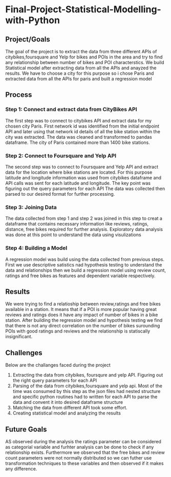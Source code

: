 # Final-Project-Statistical-Modelling-with-Python

## Project/Goals
The goal of the project is to extract the data from three different APIs of citybikes,foursquare and Yelp for bikes and POIs in the area and try to find any relationship between number of bikes and POI characterstics. We build Statistical model after extracting data from all the APIs and anayzed the results. We have to choose a city for this purpose so i chose Paris and extracted data from all the APIs for paris and built a regression model


## Process
### Step 1: Connect and extract data from CityBikes API
The first step was to connect to citybikes API and extract data for my chosen city Paris. First network id was identified from the initial endpoint API and later using that network id details of all the bike station within the city was extracted. The data was cleaned and transformed to pandas dataframe. The city of Paris contained more than 1400 bike stations.


### Step 2: Connect to Foursquare and Yelp API
The second step was to connect to Foursquare and Yelp API and extract data for the location where bike stations are located. For this purpose latitude and longitude information was used from citybikes dataframe and API calls was sent for each latitude and longitude. The key point was figuring out the query parameters for each API
The data was collected then parsed to our desired format for further processing.
 
 ### Step 3: Joining Data
The data collected from step 1 and step 2 was joined in this step to creat a dataframe that contains necessary information like reviews, ratings, distance, free bikes required for further analysis. Exploratory data analysis was done at this point to understand the data using visulizations

 ### Step 4: Building a Model
 A regression model was build using the data collected from previous steps. First we use  descriptive satistics nad hypothesis testing to understand the data and relationships then we build a regression model using review count, ratings and free bikes as features and dependent variable respectively.

## Results
We were trying to find a relatioship between review,ratings and free bikes available in a station. It means that if a POI is more popular having great reviews and ratings does it have any impact of number of bikes in a bike station. After building the regression model and hypothesis testing we find that there is not any direct correlation on the number of bikes surounding POIs with good ratings and reviews and the relationship is statiscally insignificant.

## Challenges 
Below are the challanges faced during the project

1. Extracting the data from citybikes, foursqure and yelp API. Figuring out the right query parameters for each API 
2. Parsing of the data from citybikes,foursquare and yelp api. Most of the time was consumed by this step as the json files had nested structure and specific python    routines had to written for each API to parse the data and convent it into desired dataframe structure
3. Matching the data from different API took some effort.
4. Creating statistical model and analyzing the results

## Future Goals
AS observed during the analysis the ratings parameter can be considered as categorial variable and furhter analysis can be done to check if any relationship exists.
Furthermore we observed that the free bikes and review count parameters were not normally distributed so we can futher use transformation techniques to these variables and then observed if it makes any difference.

